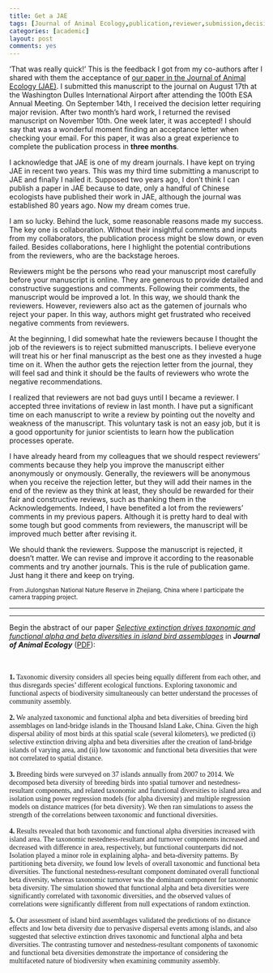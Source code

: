 ```yaml
---
title: Get a JAE
tags: [Journal of Animal Ecology,publication,reviewer,submission,decision letter,with associate editor,under review,rejection]
categories: [academic]
layout: post
comments: yes
---
```


‘That was really quick!’ This is the feedback I got from my co-authors after I shared with them the acceptance of [our paper in the Journal of Animal Ecology (JAE)](http://onlinelibrary.wiley.com/doi/10.1111/1365-2656.12478/abstract). I submitted this manuscript to the journal on August 17th at the Washington Dulles International Airport after attending the 100th ESA Annual Meeting. On September 14th, I received the decision letter requiring major revision. After two month’s hard work, I returned the revised manuscript on November 10th. One week later, it was accepted! I should say that was a wonderful moment finding an acceptance letter when checking your email. For this paper, it was also a great experience to complete the publication process in **three months**.

I acknowledge that JAE is one of my dream journals. I have kept on trying JAE in recent two years. This was my third time submitting a manuscript to JAE and finally I nailed it. Supposed two years ago, I don’t think I can publish a paper in JAE because to date, only a handful of Chinese ecologists have published their work in JAE, although the journal was established 80 years ago. Now my dream comes true.

I am so lucky. Behind the luck, some reasonable reasons made my success. The key one is collaboration. Without their insightful comments and inputs from my collaborators, the publication process might be slow down, or even failed. Besides collaborations, here I highlight the potential contributions from the reviewers, who are the backstage heroes.

Reviewers might be the persons who read your manuscript most carefully before your manuscript is online. They are generous to provide detailed and constructive suggestions and comments. Following their comments, the manuscript would be improved a lot. In this way, we should thank the reviewers. However, reviewers also act as the gatemen of journals who reject your paper. In this way, authors might get frustrated who received negative comments from reviewers.

At the beginning, I did somewhat hate the reviewers because I thought the job of the reviewers is to reject submitted manuscripts. I believe everyone will treat his or her final manuscript as the best one as they invested a huge time on it. When the author gets the rejection letter from the journal, they will feel sad and think it should be the faults of reviewers who wrote the negative recommendations.

I realized that reviewers are not bad guys until I became a reviewer. I accepted three invitations of review in last month. I have put a significant time on each manuscript to write a review by pointing out the novelty and weakness of the manuscript. This voluntary task is not an easy job, but it is a good opportunity for junior scientists to learn how the publication processes operate.

I have already heard from my colleagues that we should respect reviewers’ comments because they help you improve the manuscript either anonymously or onymously. Generally, the reviewers will be anonymous when you receive the rejection letter, but they will add their names in the end of the review as they think at least, they should be rewarded for their fair and constructive reviews, such as thanking them in the Acknowledgements. Indeed, I have benefited a lot from the reviewers’ comments in my previous papers. Although it is pretty hard to deal with some tough but good comments from reviewers, the manuscript will be improved much better after revising it.

We should thank the reviewers. Suppose the manuscript is rejected, it doesn’t matter. We can revise and improve it according to the reasonable comments and try another journals. This is the rule of publication game. Just hang it there and keep on trying.

<small>From Jiulongshan National Nature Reserve in Zhejiang, China where I participate the camera trapping project.</small>

------

Begin the abstract of our paper [*Selective extinction drives taxonomic and functional alpha and beta diversities in island bird assemblages*](http://onlinelibrary.wiley.com/doi/10.1111/1365-2656.12478/abstract) in ***Journal of Animal Ecology*** ([PDF](http://sixf.org/files/articles/Si-etal2016JAE.pdf)):<br/>
<br/><div style="font-family: Palatino, serif;"><b>1.</b> Taxonomic diversity considers all species being equally different from each other, and thus disregards species’ different ecological functions. Exploring taxonomic and functional aspects of biodiversity simultaneously can better understand the processes of community assembly.<br/><br/><b>2.</b> We analyzed taxonomic and functional alpha and beta diversities of breeding bird assemblages on land-bridge islands in the Thousand Island Lake, China. Given the high dispersal ability of most birds at this spatial scale (several kilometers), we predicted (i) selective extinction driving alpha and beta diversities after the creation of land-bridge islands of varying area, and (ii) low taxonomic and functional beta diversities that were not correlated to spatial distance.<br/><br/><b>3.</b> Breeding birds were surveyed on 37 islands annually from 2007 to 2014. We decomposed beta diversity of breeding birds into spatial turnover and nestedness-resultant components, and related taxonomic and functional diversities to island area and isolation using power regression models (for alpha diversity) and multiple regression models on distance matrices (for beta diversity). We then ran simulations to assess the strength of the correlations between taxonomic and functional diversities.<br/><br/><b>4.</b> Results revealed that both taxonomic and functional alpha diversities increased with island area. The taxonomic nestedness-resultant and turnover components increased and decreased with difference in area, respectively, but functional counterparts did not. Isolation played a minor role in explaining alpha- and beta-diversity patterns. By partitioning beta diversity, we found low levels of overall taxonomic and functional beta diversities. The functional nestedness-resultant component dominated overall functional beta diversity, whereas taxonomic turnover was the dominant component for taxonomic beta diversity. The simulation showed that functional alpha and beta diversities were significantly correlated with taxonomic diversities, and the observed values of correlations were significantly different from null expectations of random extinction.<br/><br/><b>5.</b> Our assessment of island bird assemblages validated the predictions of no distance effects and low beta diversity due to pervasive dispersal events among islands, and also suggested that selective extinction drives taxonomic and functional alpha and beta diversities. The contrasting turnover and nestedness-resultant components of taxonomic and functional beta diversities demonstrate the importance of considering the multifaceted nature of biodiversity when examining community assembly.</div>